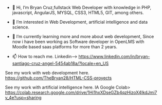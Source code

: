 - 👋 Hi, I’m Bryan Cruz,fullstack Web Developer with knowledge in PHP, javascript, AngularJS, MYSQL, CSS3, HTML5, GIT, among others. 
- 👀 I’m interested in Web Development, artificial intelligence and data science.
- 🌱 I’m currently learning more and more about web development, Since now i have been working as Software developer in OpenLMS with Moodle based saas platforms for more than 2 years.

- 📫 How to reach me. 
Linkedin--> https://www.linkedin.com/in/bryan-santiago-cruz-angel-5454ab18a/?locale=en_US 

See my work with web development here. https://github.com/TheBryan28/HTML-CSS-proyects 

See my work with artificial intelligence here. IA Google Colab> https://colab.research.google.com/drive/1Hi1hxXDseGZb4qzHizoX4IkdJmi7v_4e?usp=sharing
